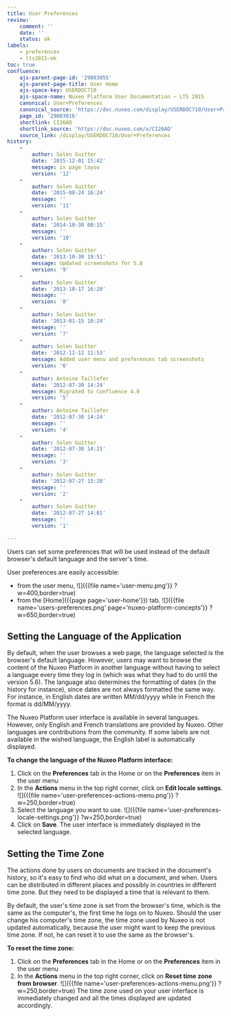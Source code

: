 ```yaml
---
title: User Preferences
review:
    comment: ''
    date: ''
    status: ok
labels:
    - preferences
    - lts2015-ok
toc: true
confluence:
    ajs-parent-page-id: '29003055'
    ajs-parent-page-title: User Home
    ajs-space-key: USERDOC710
    ajs-space-name: Nuxeo Platform User Documentation — LTS 2015
    canonical: User+Preferences
    canonical_source: 'https://doc.nuxeo.com/display/USERDOC710/User+Preferences'
    page_id: '29003016'
    shortlink: CI26AQ
    shortlink_source: 'https://doc.nuxeo.com/x/CI26AQ'
    source_link: /display/USERDOC710/User+Preferences
history:
    - 
        author: Solen Guitter
        date: '2015-12-01 15:42'
        message: ix page layou
        version: '12'
    - 
        author: Solen Guitter
        date: '2015-08-24 16:24'
        message: ''
        version: '11'
    - 
        author: Solen Guitter
        date: '2014-10-30 00:15'
        message: ''
        version: '10'
    - 
        author: Solen Guitter
        date: '2013-10-30 19:51'
        message: Updated screenshots for 5.8
        version: '9'
    - 
        author: Solen Guitter
        date: '2013-10-17 16:20'
        message: ''
        version: '8'
    - 
        author: Solen Guitter
        date: '2013-01-15 10:24'
        message: ''
        version: '7'
    - 
        author: Solen Guitter
        date: '2012-11-12 11:53'
        message: Added user menu and preferences tab screenshots
        version: '6'
    - 
        author: Antoine Taillefer
        date: '2012-07-30 14:24'
        message: Migrated to Confluence 4.0
        version: '5'
    - 
        author: Antoine Taillefer
        date: '2012-07-30 14:24'
        message: ''
        version: '4'
    - 
        author: Solen Guitter
        date: '2012-07-30 14:21'
        message: ''
        version: '3'
    - 
        author: Solen Guitter
        date: '2012-07-27 15:28'
        message: ''
        version: '2'
    - 
        author: Solen Guitter
        date: '2012-07-27 14:01'
        message: ''
        version: '1'

---
```

Users can set some preferences that will be used instead of the default browser's default language and the server's time.

User preferences are easily accessible:

*   from the user menu,
    ![]({{file name='user-menu.png'}} ?w=400,border=true)
*   from the [Home]({{page page='user-home'}}) tab.
    ![]({{file name='users-preferences.png' page='nuxeo-platform-concepts'}} ?w=650,border=true)

## Setting the Language of the Application

By default, when the user browses a web page, the language selected is the browser's default language. However, users may want to browse the content of the Nuxeo Platform in another language without having to select a language every time they log in (which was what they had to do until the version 5.6). The language also determines the formatting of dates (in the history for instance), since dates are not always formatted the same way. For instance, in English dates are written MM/dd/yyyy while in French the format is dd/MM/yyyy.

The Nuxeo Platform user interface is available in several languages. However, only English and French translations are provided by Nuxeo. Other languages are contributions from the community. If some labels are not available in the wished language, the English label is automatically displayed.

**To change the language of the Nuxeo Platform interface:**

1.  Click on the **Preferences** tab in the Home or on the **Preferences** item in the user menu
2.  In the **Actions** menu in the top right corner, click on **Edit locale settings**.
    ![]({{file name='user-preferences-actions-menu.png'}} ?w=250,border=true)
3.  Select the language you want to use.
    ![]({{file name='user-preferences-locale-settings.png'}} ?w=250,border=true)
4.  Click on **Save**.
    The user interface is immediately displayed in the selected language.

## Setting the Time Zone

The actions done by users on documents are tracked in the document's history, so it's easy to find who did what on a document, and when. Users can be distributed in different places and possibly in countries in different time zone. But they need to be displayed a time that is relevant to them.

By default, the user's time zone is set from the browser's time, which is the same as the computer's, the first time he logs on to Nuxeo. Should the user change his computer's time zone, the time zone used by Nuxeo is not updated automatically, because the user might want to keep the previous time zone. If not, he can reset it to use the same as the browser's.

**To reset the time zone:**

1.  Click on the **Preferences** tab in the Home or on the **Preferences** item in the user menu
2.  In the **Actions** menu in the top right corner, click on **Reset time zone from browser**.
    ![]({{file name='user-preferences-actions-menu.png'}} ?w=250,border=true)
    The time zone used on your user interface is immediately changed and all the times displayed are updated accordingly.